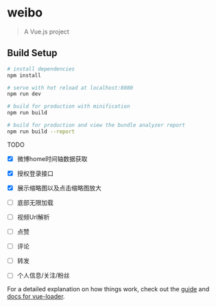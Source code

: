 # weibo

> A Vue.js project


## Build Setup

``` bash
# install dependencies
npm install

# serve with hot reload at localhost:8080
npm run dev

# build for production with minification
npm run build

# build for production and view the bundle analyzer report
npm run build --report
```

TODO

- [x] 微博home时间轴数据获取
- [x] 授权登录接口
- [x] 展示缩略图以及点击缩略图放大
- [ ] 底部无限加载
- [ ] 视频Url解析
- [ ] 点赞
- [ ] 评论
- [ ] 转发
- [ ] 个人信息/关注/粉丝






For a detailed explanation on how things work, check out the [guide](http://vuejs-templates.github.io/webpack/) and [docs for vue-loader](http://vuejs.github.io/vue-loader).

